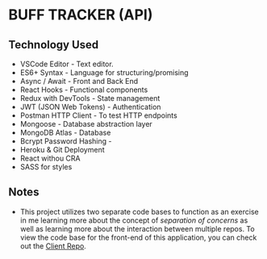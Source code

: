 # BUFF TRACKER (API)

## Technology Used
* VSCode Editor - Text editor.
* ES6+ Syntax - Language for structuring/promising
* Async / Await - Front and Back End
* React Hooks - Functional components
* Redux with DevTools - State management
* JWT (JSON Web Tokens) - Authentication <!--Something better?--> 
* Postman HTTP Client - To test HTTP endpoints
* Mongoose - Database abstraction layer
* MongoDB Atlas - Database
* Bcrypt Password Hashing -  <!--Something better?-->
* Heroku & Git Deployment
* React withou CRA
* SASS for styles

## Notes
* This project utilizes two separate code bases to function as an exercise in me learning more about the concept of *separation of concerns* as well as learning more about the interaction between multiple repos.  To view the code base for the front-end of this application, you can check out the [Client Repo](https://github.com/djakattack/bufftrack-client-beta).
